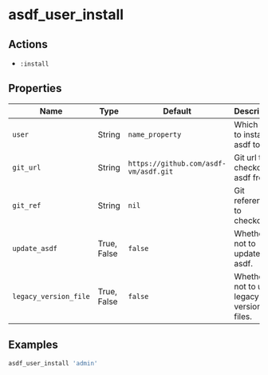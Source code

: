 # asdf_user_install

## Actions

- `:install`

## Properties

| Name                  | Type        | Default                               | Description                                 |
| --------------------- | ----------- | ------------------------------------- | ------------------------------------------- |
| `user`                | String      | `name_property`                       | Which user to install asdf to.              |
| `git_url`             | String      | `https://github.com/asdf-vm/asdf.git` | Git url to checkout asdf from.              |
| `git_ref`             | String      | `nil`                                 | Git reference to checkout.                  |
| `update_asdf`         | True, False | `false`                               | Whether or not to update asdf.              |
| `legacy_version_file` | True, False | `false`                               | Whether or not to use legacy version files. |

## Examples

```ruby
asdf_user_install 'admin'
```
